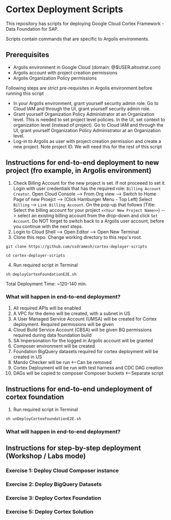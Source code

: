 # Cortex Deployment Scripts
This repository has scripts for deploying Google Cloud Cortex Framework - Data Foundation for SAP.

Scripts contain commands that are specific to Argolis environments.

## Prerequisites
- Argolis environment in Google Cloud (domain: @$USER.altostrat.com)
- Argolis account with project creation permissions
- Argolis Organization Policy permissions

Following steps are strict pre-requisites in Argolis environment before running this script
- In your Argolis environment, grant yourself security admin role: Go to Cloud IAM and through the UI, grant yourself security admin role. 
- Grant yourself Organization Policy Administrator at an Organization level.  This is needed to set project level policies.  In the UI, set context to organization level (instead of project).  Go to Cloud IAM and through the UI, grant yourself Organization Policy Administrator at an Organization level.
- Log-in to Argolis as user with project creation permission and create a new project.  Note project ID. We will need this for the rest of this script

## Instructions for end-to-end deployment to new project (fro example, in Argolis environment)
1. Check Billing Account for the new project is set.  If not proceeed to set it. Login with user credentials that has the required role: ```Billing Account Creator```. Open Cloud Console --> From Org view --> Switch to Home Page of new Proejct --> (Click Hamburger Menu - Top Left) Select ```Billing``` --> ```Link Billing Account```.  On the pop-up that follows (Title: Select the billing account for your project ```<<Your New Project Name>>```) --> select an existing billing account from the drop-down and click ```Set Account```.  Do NOT forget to switch back to a Argolis user account, before you continue with the next steps.
2. Login to Cloud Shell --> Open Editor --> Open New Terminal
3. Clone this repo.  Change working directory to this repo's root.
```shell
git clone https://github.com/ssdramesh/cortex-deployer-scripts
```
```shell
cd cortex-deployer-scripts
```
4. Run required script in Terminal
```shell
sh deployCortexFoundationE2E.sh
```
Total Deployment Time: ~120-140 min.

### What will happen in end-to-end deployment?
1. All required APIs will be enabled
2. A VPC for the demo will be created, with a subnet in US
3. A User Managed Service Account (UMSA) will be created for Cortex deployment.  Required permissions will be given
4. Cloud Build Service Account (CBSA) will be given BQ permissions required during data foundation build
5. SA Impersonation for the logged in Argolis account will be granted
6. Composer environment will be created
7. Foundation BigQuery datasets required for cortex deployment will be created in US
8. Mando Checker will be run  <--Can be removed
9. Cortex Deployment will be run with test harness and CDC DAG creation
10. DAGs will be copied to composer Composer buckets <--Separate script

## Instructions for end-to-end undeployment of cortex foundation
1. Run required script in Terminal
```shell
sh unDeployCortexFoundationE2E.sh
```

### What will happen in end-to-end deployment?

## Instructions for step-by-step deployment (Workshop / Labs mode)
### Exercise 1: Deploy Cloud Composer instance
### Exercise 2: Deploy BigQuery Datasets
### Exercise 3: Deploy Cortex Foundation
### Exercise 5: Deploy Cortex Solution
